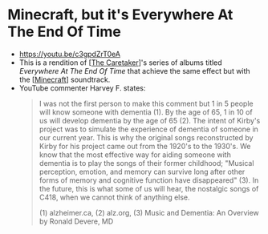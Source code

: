 # Minecraft, but it's Everywhere At The End Of Time

- https://youtu.be/c3gpdZrT0eA
- This is a rendition of [[The Caretaker]]'s series of albums titled
  _Everywhere At The End Of Time_ that achieve the same effect but with the
  [[Minecraft]] soundtrack.
- YouTube commenter Harvey F. states:
  > I was not the first person to make this comment but 1 in 5 people will know someone with dementia (1). By the age of 65, 1 in 10 of us will develop dementia by the age of 65 (2). The intent of Kirby's project was to simulate the experience of dementia of someone in our current year. This is why the original songs reconstructed by Kirby for his project came out from the 1920's to the 1930's. We know that the most effective way for aiding someone with dementia is to play the songs of their former childhood; "Musical perception, emotion, and memory can survive long after other forms of memory and cognitive function have disappeared" (3).  In the future, this is what some of us will hear, the nostalgic songs of C418, when we cannot think of anything else.
  >
  > (1) alzheimer.ca, (2) alz.org, (3) Music and Dementia: An Overview by Ronald Devere, MD

[//begin]: # "Autogenerated link references for markdown compatibility"
[The Caretaker]: the-caretaker "The Caretaker"
[Minecraft]: minecraft "Minecraft"
[//end]: # "Autogenerated link references"
